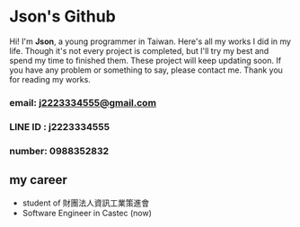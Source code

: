 # Json's Github
Hi! I'm **Json**, a young programmer in Taiwan. 
Here's all my works I did in my life.
Though it's not every project is completed, but I'll try my best and spend my time to finished them.
These project will keep updating soon. 
If you have any problem or something to say, please contact me.
Thank you for reading my works.

### email: j2223334555@gmail.com
### LINE ID : j2223334555
### number: 0988352832


## my career

* student of 財團法人資訊工業策進會
* Software Engineer in Castec (now)
